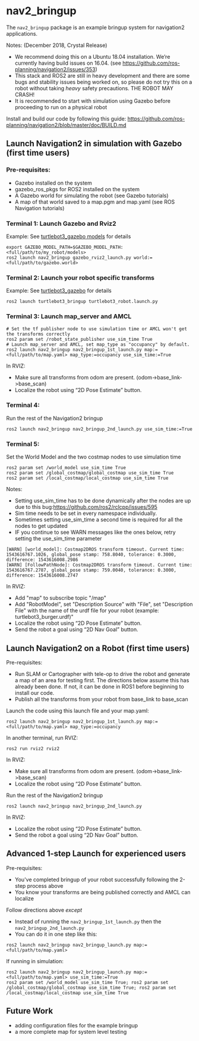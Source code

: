 # nav2_bringup

The `nav2_bringup` package is an example bringup system for navigation2 applications.

Notes: (December 2018, Crystal Release)
* We recommend doing this on a Ubuntu 18.04 installation. We’re currently having build issues on 16.04. (see https://github.com/ros-planning/navigation2/issues/353)
* This stack and ROS2 are still in heavy development and there are some bugs and stability issues being worked on, so please do not try this on a robot without taking *heavy* safety precautions. THE ROBOT MAY CRASH!
* It is recommended to start with simulation using Gazebo before proceeding to run on a physical robot

Install and build our code by following this guide:
https://github.com/ros-planning/navigation2/blob/master/doc/BUILD.md

## Launch Navigation2 in simulation with Gazebo (first time users)
### Pre-requisites:
* Gazebo installed on the system
* gazebo_ros_pkgs for ROS2 installed on the system
* A Gazebo world for simulating the robot (see Gazebo tutorials)
* A map of that world saved to a map.pgm and map.yaml (see ROS Navigation tutorials)

### Terminal 1: Launch Gazebo and Rviz2

Example: See [turtlebot3_gazebo models](https://github.com/ROBOTIS-GIT/turtlebot3_simulations/tree/ros2/turtlebot3_gazebo/models) for details
```
export GAZEBO_MODEL_PATH=$GAZEBO_MODEL_PATH:<full/path/to/my_robot/models>
ros2 launch nav2_bringup gazebo_rviz2_launch.py world:=<full/path/to/gazebo.world>
```

### Terminal 2: Launch your robot specific transforms

Example: See [turtlebot3_gazebo](https://github.com/ROBOTIS-GIT/turtlebot3_simulations/tree/ros2/turtlebot3_gazebo) for details

`ros2 launch turtlebot3_bringup turtlebot3_robot.launch.py`

### Terminal 3: Launch map_server and AMCL

```
# Set the tf publisher node to use simulation time or AMCL won't get the transforms correctly
ros2 param set /robot_state_publisher use_sim_time True
# Launch map_server and AMCL, set map_type as "occupancy" by default.
ros2 launch nav2_bringup nav2_bringup_1st_launch.py map:=<full/path/to/map.yaml> map_type:=occupancy use_sim_time:=True
```
In RVIZ:
* Make sure all transforms from odom are present. (odom->base_link->base_scan)
* Localize the robot using “2D Pose Estimate” button.

### Terminal 4:
Run the rest of the Navigation2 bringup

`ros2 launch nav2_bringup nav2_bringup_2nd_launch.py use_sim_time:=True`

### Terminal 5:
Set the World Model and the two costmap nodes to use simulation time

```
ros2 param set /world_model use_sim_time True
ros2 param set /global_costmap/global_costmap use_sim_time True
ros2 param set /local_costmap/local_costmap use_sim_time True
```

Notes:
* Setting use_sim_time has to be done dynamically after the nodes are up due to this bug:https://github.com/ros2/rclcpp/issues/595
* Sim time needs to be set in every namespace individually.
* Sometimes setting use_sim_time a second time is required for all the nodes to get updated
* IF you continue to see WARN messages like the ones below, retry setting the use_sim_time parameter
```
[WARN] [world_model]: Costmap2DROS transform timeout. Current time: 1543616767.1026, global_pose stamp: 758.8040, tolerance: 0.3000, difference: 1543616008.2986
[WARN] [FollowPathNode]: Costmap2DROS transform timeout. Current time: 1543616767.2787, global_pose stamp: 759.0040, tolerance: 0.3000, difference: 1543616008.2747
```

In RVIZ:
* Add "map" to subscribe topic "/map"
* Add "RobotModel", set "Description Source" with "File", set "Description File" with the name of the urdf file for your robot (example: turtlebot3_burger.urdf)"
* Localize the robot using “2D Pose Estimate” button.
* Send the robot a goal using “2D Nav Goal” button.

## Launch Navigation2 on a Robot (first time users)

Pre-requisites:
* Run SLAM or Cartographer with tele-op to drive the robot and generate a map of an area for testing first. The directions below assume this has already been done. If not, it can be done in ROS1 before beginning to install our code.
* Publish all the transforms from your robot from base_link to base_scan

Launch the code using this launch file and your map.yaml:

`ros2 launch nav2_bringup nav2_bringup_1st_launch.py map:=<full/path/to/map.yaml> map_type:=occupancy`

In another terminal, run RVIZ:

`ros2 run rviz2 rviz2`

In RVIZ:
* Make sure all transforms from odom are present. (odom->base_link->base_scan)
* Localize the robot using “2D Pose Estimate” button.

Run the rest of the Navigation2 bringup

`ros2 launch nav2_bringup nav2_bringup_2nd_launch.py`

In RVIZ:
* Localize the robot using “2D Pose Estimate” button.
* Send the robot a goal using “2D Nav Goal” button.

## Advanced 1-step Launch for experienced users
Pre-requisites:
* You've completed bringup of your robot successfully following the 2-step process above
* You know your transforms are being published correctly and AMCL can localize

Follow directions above *except*
* Instead of running the `nav2_bringup_1st_launch.py` then the `nav2_bringup_2nd_launch.py`
* You can do it in one step like this:
```
ros2 launch nav2_bringup nav2_bringup_launch.py map:=<full/path/to/map.yaml>
```
If running in simulation:
```
ros2 launch nav2_bringup nav2_bringup_launch.py map:=<full/path/to/map.yaml> use_sim_time:=True
ros2 param set /world_model use_sim_time True; ros2 param set /global_costmap/global_costmap use_sim_time True; ros2 param set /local_costmap/local_costmap use_sim_time True
```

## Future Work

* adding configuration files for the example bringup
* a more complete map for system level testing
